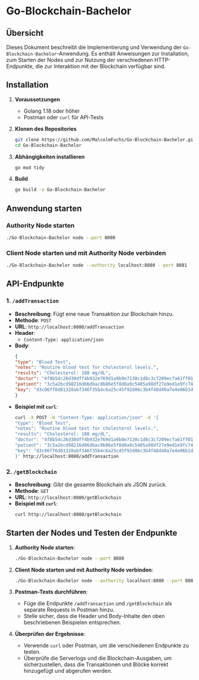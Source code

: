 
# Go-Blockchain-Bachelor

## Übersicht

Dieses Dokument beschreibt die Implementierung und Verwendung der `Go-Blockchain-Bachelor`-Anwendung. Es enthält Anweisungen zur Installation, zum Starten der Nodes und zur Nutzung der verschiedenen HTTP-Endpunkte, die zur Interaktion mit der Blockchain verfügbar sind.

## Installation

1. **Voraussetzungen**
   - Golang 1.18 oder höher
   - Postman oder `curl` für API-Tests

2. **Klonen des Repositories**
   ```bash
   git clone https://github.com/MalcolmFuchs/Go-Blockchain-Bachelor.git
   cd Go-Blockchain-Bachelor
   ```

3. **Abhängigkeiten installieren**
   ```bash
   go mod tidy
   ```

4. **Build**
   ```bash
   go build -o Go-Blockchain-Bachelor
   ```

## Anwendung starten

### Authority Node starten

```bash
./Go-Blockchain-Bachelor node --port 8080
```

### Client Node starten und mit Authority Node verbinden

```bash
./Go-Blockchain-Bachelor node --authority localhost:8080 --port 8081
```

## API-Endpunkte

### 1. `/addTransaction`

- **Beschreibung**: Fügt eine neue Transaktion zur Blockchain hinzu.
- **Methode**: `POST`
- **URL**: `http://localhost:8080/addTransaction`
- **Header**: 
  - `Content-Type: application/json`
- **Body**:
  ```json
  {
  "type": "Blood Test",
  "notes": "Routine blood test for cholesterol levels.",
  "results": "Cholesterol: 180 mg/dL",
  "doctor": "4f8b54c26d30dff4b932e769d1a9b0e7130c1d8c3c7209ecfa61ff01e8f4f07a",
  "patient": "3c5a2bcd98216d66dbac8b86e5f8d8a9c5405a98df27e9ed1e9fc74a91d8b5e4",
  "key": "d3c06ff6d01328abf346f35b4c6a25c45f92d06c3b4f48d40a7e4e06b1d29bb6"
  }
  ```
- **Beispiel mit `curl`**:
  ```bash
  curl -X POST -H "Content-Type: application/json" -d '{
  "type": "Blood Test",
  "notes": "Routine blood test for cholesterol levels.",
  "results": "Cholesterol: 180 mg/dL",
  "doctor": "4f8b54c26d30dff4b932e769d1a9b0e7130c1d8c3c7209ecfa61ff01e8f4f07a",
  "patient": "3c5a2bcd98216d66dbac8b86e5f8d8a9c5405a98df27e9ed1e9fc74a91d8b5e4",
  "key": "d3c06ff6d01328abf346f35b4c6a25c45f92d06c3b4f48d40a7e4e06b1d29bb6"
  }' http://localhost:8080/addTransaction
  ```

### 2. `/getBlockchain`

- **Beschreibung**: Gibt die gesamte Blockchain als JSON zurück.
- **Methode**: `GET`
- **URL**: `http://localhost:8080/getBlockchain`
- **Beispiel mit `curl`**:
  ```bash
  curl http://localhost:8080/getBlockchain
  ```

## Starten der Nodes und Testen der Endpunkte

1. **Authority Node starten**:
   ```bash
   ./Go-Blockchain-Bachelor node --port 8080
   ```

2. **Client Node starten und mit Authority Node verbinden**:
   ```bash
   ./Go-Blockchain-Bachelor node --authority localhost:8080 --port 8081
   ```

3. **Postman-Tests durchführen**:
   - Füge die Endpunkte `/addTransaction` und `/getBlockchain` als separate Requests in Postman hinzu.
   - Stelle sicher, dass die Header und Body-Inhalte den oben beschriebenen Beispielen entsprechen.

4. **Überprüfen der Ergebnisse**:
   - Verwende `curl` oder Postman, um die verschiedenen Endpunkte zu testen.
   - Überprüfe die Serverlogs und die Blockchain-Ausgaben, um sicherzustellen, dass die Transaktionen und Blöcke korrekt hinzugefügt und abgerufen werden.
